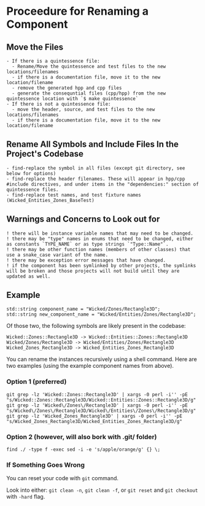 # Proceedure for Renaming a Component


## Move the Files

```
- If there is a quintessence file:
  - Rename/Move the quintessence and test files to the new locations/filenames
  - if there is a documentation file, move it to the new location/filename
  - remove the generated hpp and cpp files
  - generate the consequntial files (cpp/hpp) from the new quintessence location with `$ make quintessence`
- If there is not a quintessence file:
  - move the header, source, and test files to the new locations/filenames
  - if there is a documentation file, move it to the new location/filename
```

## Rename All Symbols and Include Files In the Project's Codebase 

```
- find-replace the symbol in all files (except git directory, see below for options)
- find-replace the header filenames. These will appear in hpp/cpp #include directives, and under items in the "dependencies:" section of quintessence files.
- find-replace test names, and test fixture names (Wicked_Entities_Zones_BaseTest)
```

## Warnings and Concerns to Look out for

```
! there will be instance variable names that may need to be changed.
! there may be "type" names in enums that need to be changed, either as constants `TYPE_NAME` or as type strings `"Type::Name"`.
! there may be other function names (members of other classes) that use a snake_case variant of the name.
! there may be exception error messages that have changed.
! if the component has been symlinked by other projects, the symlinks will be broken and those projects will not build until they are updated as well.

```

## Example
```
std::string component_name = "Wicked/Zones/Rectangle3D";
std::string new_component_name = "Wicked/Entities/Zones/Rectangle3D";
```

Of those two, the following symbols are likely present in the codebase:

```
Wicked::Zones::Rectangle3D -> Wicked::Entities::Zones::Rectangle3D
Wicked/Zones/Rectangle3D -> Wicked/Entities/Zones/Rectangle3D
Wicked_Zones_Rectangle3D -> Wicked_Entities_Zones_Rectangle3D
```

You can rename the instances recursively using a shell command. Here are two
examples (using the example component names from above).

### Option 1 (preferred)

```
git grep -lz 'Wicked::Zones::Rectangle3D' | xargs -0 perl -i'' -pE "s/Wicked::Zones::Rectangle3D/Wicked::Entities::Zones::Rectangle3D/g"
git grep -lz 'Wicked\/Zones\/Rectangle3D' | xargs -0 perl -i'' -pE "s/Wicked\/Zones\/Rectangle3D/Wicked\/Entities\/Zones\/Rectangle3D/g"
git grep -lz 'Wicked_Zones_Rectangle3D' | xargs -0 perl -i'' -pE "s/Wicked_Zones_Rectangle3D/Wicked_Entities_Zones_Rectangle3D/g"
```

### Option 2 (however, will also bork with .git/ folder)
```
find ./ -type f -exec sed -i -e 's/apple/orange/g' {} \;
```

### If Something Goes Wrong

You can reset your code with `git` command.

Look into either: `git clean -n`, `git clean -f`, or `git reset` and `git checkout` with `-hard` flag.

